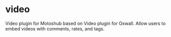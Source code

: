 # video
Video plugin for Motoshub based on Video plugin for Oxwall. Allow users to embed videos with comments, rates, and tags.
